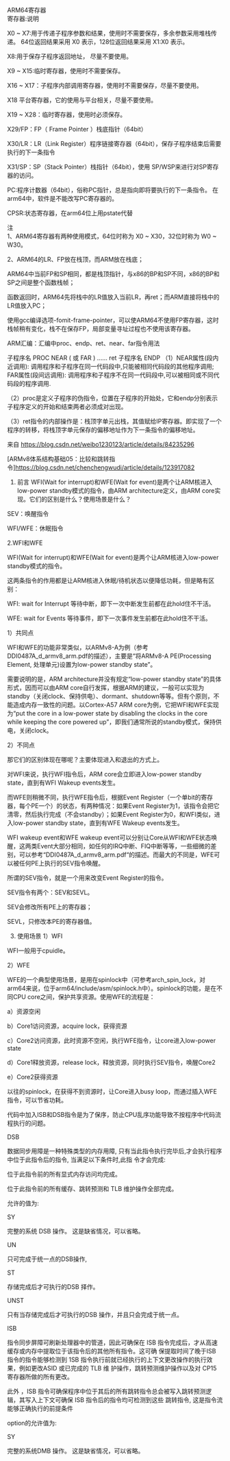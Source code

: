 ARM64寄存器   
寄存器:说明

X0 ~ X7:用于传递子程序参数和结果，使用时不需要保存，多余参数采用堆栈传递。
64位返回结果采用 X0 表示，128位返回结果采用 X1:X0 表示。

X8:用于保存子程序返回地址， 尽量不要使用。

X9 ~ X15:临时寄存器，使用时不需要保存。

X16 ~ X17：子程序内部调用寄存器，使用时不需要保存，尽量不要使用。

X18	平台寄存器，它的使用与平台相关，尽量不要使用。

X19 ~ X28：临时寄存器，使用时必须保存。

X29/FP：FP（ Frame Pointer ）栈底指针（64bit）

X30/LR：LR（Link Register）程序链接寄存器（64bit），保存子程序结束后需要执行的下一条指令

X31/SP：SP（Stack Pointer）栈指针（64bit），使用 SP/WSP来进行对SP寄存器的访问。

PC:程序计数器（64bit），俗称PC指针，总是指向即将要执行的下一条指令。
在arm64中，软件是不能改写PC寄存器的。

CPSR:状态寄存器，在arm64位上用pstate代替

注   
1、ARM64寄存器有两种使用模式，64位时称为 X0 ~ X30，32位时称为 W0 ~ W30。

2、ARM64的LR、FP放在栈顶，而ARM放在栈底；

ARM64中当前FP和SP相同，都是栈顶指针，与x86的BP和SP不同，x86的BP和SP之间是整个函数栈帧；

函数返回时，ARM64先将栈中的LR值放入当前LR，再ret；而ARM直接将栈中的LR值放入PC；

使用gcc编译选项-fomit-frame-pointer，可以使ARM64不使用FP寄存器，这时栈帧稍有变化，栈不在保存FP，局部变量寻址过程也不使用该寄存器。


ARM汇编：汇编中proc、endp、ret、near、far指令用法

子程序名 PROC NEAR ( 或 FAR )
……
ret
子程序名 ENDP
（1）NEAR属性(段内近调用): 调用程序和子程序在同一代码段中,只能被相同代码段的其他程序调用;
FAR属性(段间远调用): 调用程序和子程序不在同一代码段中,可以被相同或不同代码段的程序调用.

（2）proc是定义子程序的伪指令，位置在子程序的开始处，它和endp分别表示子程序定义的开始和结束两者必须成对出现。

（3）ret指令的内部操作是：栈顶字单元出栈，其值赋给IP寄存器。即实现了一个程序的转移，将栈顶字单元保存的偏移地址作为下一条指令的偏移地址。

来自 <https://blog.csdn.net/weibo1230123/article/details/84235296>

[ARMv8体系结构基础05：比较和跳转指令]<https://blog.csdn.net/chenchengwudi/article/details/123917082>


1. 前言
WFI(Wait for interrupt)和WFE(Wait for event)是两个让ARM核进入low-power standby模式的指令，由ARM architecture定义，由ARM core实现。它们的区别是什么？使用场景是什么？

SEV：唤醒指令

WFI/WFE：休眠指令

2.WFI和WFE

WFI(Wait for interrupt)和WFE(Wait for event)是两个让ARM核进入low-power standby模式的指令。

这两条指令的作用都是让ARM核进入休眠/待机状态以便降低功耗，但是略有区别：

WFI: wait for Interrupt 等待中断，即下一次中断发生前都在此hold住不干活。

WFE: wait for Events 等待事件，即下一次事件发生前都在此hold住不干活。


1）共同点

WFI和WFE的功能非常类似，以ARMv8-A为例（参考DDI0487A_d_armv8_arm.pdf的描述），主要是“将ARMv8-A PE(Processing Element, 处理单元)设置为low-power standby state”。

需要说明的是，ARM architecture并没有规定“low-power standby state”的具体形式，因而可以由ARM core自行发挥，根据ARM的建议，一般可以实现为standby（关闭clock、保持供电）、dormant、shutdown等等。但有个原则，不能造成内存一致性的问题。以Cortex-A57 ARM core为例，它把WFI和WFE实现为“put the core in a low-power state by disabling the clocks in the core while keeping the core powered up”，即我们通常所说的standby模式，保持供电，关闭clock。

2）不同点

那它们的区别体现在哪呢？主要体现进入和退出的方式上。

对WFI来说，执行WFI指令后，ARM core会立即进入low-power standby state，直到有WFI Wakeup events发生。

而WFE则稍微不同，执行WFE指令后，根据Event Register（一个单bit的寄存器，每个PE一个）的状态，有两种情况：如果Event Register为1，该指令会把它清零，然后执行完成（不会standby）；如果Event Register为0，和WFI类似，进入low-power standby state，直到有WFE Wakeup events发生。

WFI wakeup event和WFE wakeup event可以分别让Core从WFI和WFE状态唤醒，这两类Event大部分相同，如任何的IRQ中断、FIQ中断等等，一些细微的差别，可以参考“DDI0487A_d_armv8_arm.pdf“的描述。而最大的不同是，WFE可以被任何PE上执行的SEV指令唤醒。

所谓的SEV指令，就是一个用来改变Event Register的指令。

SEV指令有两个：SEV和SEVL。

SEV会修改所有PE上的寄存器；

SEVL，只修改本PE的寄存器值。

3. 使用场景
1）WFI

WFI一般用于cpuidle。

2）WFE

WFE的一个典型使用场景，是用在spinlock中（可参考arch_spin_lock，对arm64来说，位于arm64/include/asm/spinlock.h中）。spinlock的功能，是在不同CPU core之间，保护共享资源。使用WFE的流程是：

a）资源空闲

b）Core1访问资源，acquire lock，获得资源

c）Core2访问资源，此时资源不空闲，执行WFE指令，让core进入low-power state

d）Core1释放资源，release lock，释放资源，同时执行SEV指令，唤醒Core2

e）Core2获得资源

以往的spinlock，在获得不到资源时，让Core进入busy loop，而通过插入WFE指令，可以节省功耗。


代码中加入ISB和DSB指令是为了保序，防止CPU乱序功能导致不按程序中代码流程执行的问题。

DSB

数据同步用障是一种特殊类型的内存用障, 只有当此指令执行完毕后,才会执行程序中位于此指令后的指令, 当满足以下条件时,此指
令才会完成:

 位于此指令前的所有显式内存访问均完成。

位于此指令前的所有缓存、跳转预测和 TLB 维护操作全部完成。

允许的值为:

SY

完整的系统 DSB 操作。 这是缺省情况，可以省略。

UN

只可完成于统一点的DSB操作,

ST

存储完成后才可执行的DSB 择作。

UNST

只有当存储完成后才可执行的DSB 操作，并且只会完成于统一点。

ISB

指令同步屏障可刷新处理器中的管道，因此可确保在 ISB 指令完成后，才从高速缓存或内存中提取位于该指令后的其他所有指令。这可确
保提取时间了晚于ISB 指令的指令能够检测到 1SB 指令执行前就已经执行的上下文更改操作的执行效果，例如更改ASID 或已完成的 TLB 维
护操作，跳转预测维护操作以及对 CP15 寄存器所做的所有更改。

此外 ，ISB 指令可确保程序中位于其后的所有跳转指令总会被写入跳转预测逻辑，其写入上下文可确保 ISB 指令后的指令均可检测到这些
跳转指令, 这是指令流能够正确执行的前提条件

option的允许值为:

SY

完整的系统DMB 操作。 这是缺省情况，可以省略。










